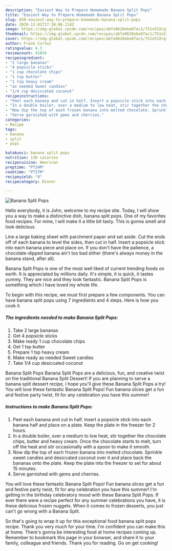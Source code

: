 ```yaml
---
description: "Easiest Way to Prepare Homemade Banana Split Pops"
title: "Easiest Way to Prepare Homemade Banana Split Pops"
slug: 659-easiest-way-to-prepare-homemade-banana-split-pops
date: 2020-12-01T17:38:06.214Z
image: https://img-global.cpcdn.com/recipes/abfa9628ebe87ac1/751x532cq70/banana-split-pops-recipe-main-photo.jpg
thumbnail: https://img-global.cpcdn.com/recipes/abfa9628ebe87ac1/751x532cq70/banana-split-pops-recipe-main-photo.jpg
cover: https://img-global.cpcdn.com/recipes/abfa9628ebe87ac1/751x532cq70/banana-split-pops-recipe-main-photo.jpg
author: Frank Cortez
ratingvalue: 4.3
reviewcount: 41834
recipeingredient:
- "2 large bananas"
- "4 popsicle sticks"
- "1 cup chocolate chips"
- "1 tsp butter"
- "1 tsp heavy cream"
- "as needed Sweet candies"
- "1/4 cup desiccated coconut"
recipeinstructions:
- "Peel each banana and cut in half. Insert a popsicle stick into each banana half and place on a plate. Keep the plate in the freezer for 2 hours."
- "In a double boiler, over a medium to low heat, stir together the chocolate chips, butter and heavy cream. Once the chocolate starts to melt, turn off the heat and stir occasionally with a spoon to make it smooth."
- "Now dip the top of each frozen banana into melted chocolate. Sprinkle sweet candies and desiccated coconut over it and place back the bananas onto the plate. Keep the plate into the freezer to set for about 15 minutes."
- "Serve garnished with gems and cherries."
categories:
- Recipe
tags:
- banana
- split
- pops

katakunci: banana split pops 
nutrition: 130 calories
recipecuisine: American
preptime: "PT24M"
cooktime: "PT37M"
recipeyield: "4"
recipecategory: Dinner

---
```



![Banana Split Pops](https://img-global.cpcdn.com/recipes/abfa9628ebe87ac1/751x532cq70/banana-split-pops-recipe-main-photo.jpg)

Hello everybody, it is John, welcome to my recipe site. Today, I will show you a way to make a distinctive dish, banana split pops. One of my favorites food recipes. For mine, I will make it a little bit tasty. This is gonna smell and look delicious.

Line a large baking sheet with parchment paper and set aside. Cut the ends off of each banana to level the sides, then cut in half. Insert a popsicle stick into each banana piece and place on. If you don&#39;t have the patience, a chocolate-dipped banana ain&#39;t too bad either (there&#39;s always money in the banana stand, after all).

Banana Split Pops is one of the most well liked of current trending foods on earth. It is appreciated by millions daily. It's simple, it is quick, it tastes yummy. They are nice and they look fantastic. Banana Split Pops is something which I have loved my whole life.


To begin with this recipe, we must first prepare a few components. You can have banana split pops using 7 ingredients and 4 steps. Here is how you cook it.

<!--inarticleads1-->

##### The ingredients needed to make Banana Split Pops:

1. Take 2 large bananas
1. Get 4 popsicle sticks
1. Make ready 1 cup chocolate chips
1. Get 1 tsp butter
1. Prepare 1 tsp heavy cream
1. Make ready as needed Sweet candies
1. Take 1/4 cup desiccated coconut


Banana Split Pops Banana Split Pops are a delicious, fun, and creative twist on the traditional Banana Split Dessert! If you are planning to serve a banana split dessert recipe, I hope you&#39;ll give these Banana Split Pops a try! You will love these fantastic Banana Split Pops! Fun banana slices get a fun and festive party twist, fit for any celebration you have this summer! 

<!--inarticleads2-->

##### Instructions to make Banana Split Pops:

1. Peel each banana and cut in half. Insert a popsicle stick into each banana half and place on a plate. Keep the plate in the freezer for 2 hours.
1. In a double boiler, over a medium to low heat, stir together the chocolate chips, butter and heavy cream. Once the chocolate starts to melt, turn off the heat and stir occasionally with a spoon to make it smooth.
1. Now dip the top of each frozen banana into melted chocolate. Sprinkle sweet candies and desiccated coconut over it and place back the bananas onto the plate. Keep the plate into the freezer to set for about 15 minutes.
1. Serve garnished with gems and cherries.


You will love these fantastic Banana Split Pops! Fun banana slices get a fun and festive party twist, fit for any celebration you have this summer! I&#39;m getting in the birthday celebratory mood with these Banana Split Pops. If ever there were a recipe perfect for any summer celebrations you have, it is these delicious frozen nuggets. When it comes to frozen desserts, you just can&#39;t go wrong with a Banana Split. 

So that's going to wrap it up for this exceptional food banana split pops recipe. Thank you very much for your time. I'm confident you can make this at home. There's gonna be interesting food at home recipes coming up. Remember to bookmark this page in your browser, and share it to your family, colleague and friends. Thank you for reading. Go on get cooking!
